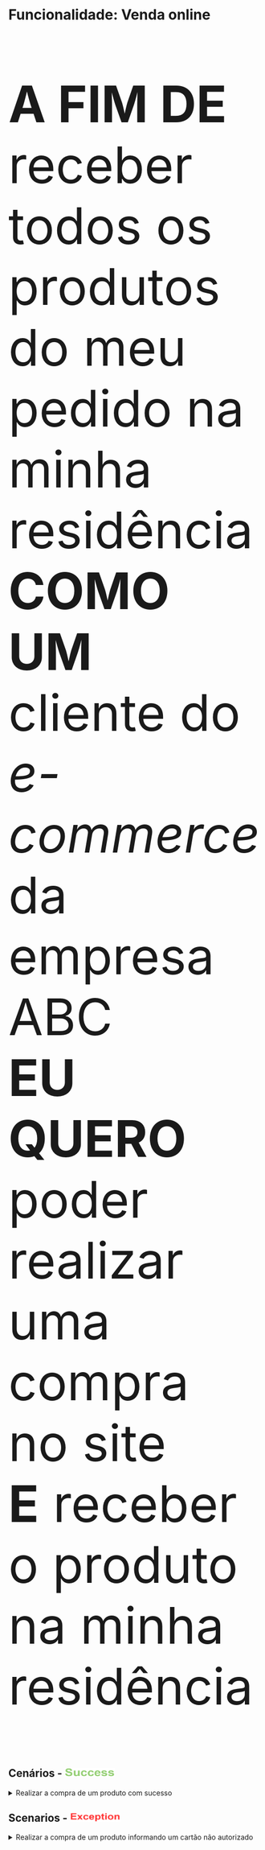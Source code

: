 <div class="container">
  <h1>Funcionalidade: Venda online</h1>
  <div class="panel panel-default">    
    <div class="panel-body"><p style="font-size:100px"><b>A FIM DE</b> receber todos os produtos do meu pedido na minha residência<br><b>COMO UM</b> cliente do <i>e-commerce</i> da empresa ABC<br><b>EU QUERO</b> poder realizar uma compra no site<br><b>E</b> receber o produto na minha residência</p></div>
  </div>
</div>

## Cenários - <img src="/cap10/imagens/success_icon.png" width="100" height="18">

<details>
  <summary>Realizar a compra de um produto com sucesso</summary><br>
  <b>DADO QUE</b> eu sou um cliente do e-commerce da empresa ABC<br>  
  <b>E</b> eu adiciono 1 produto no carrinho de compra<br>
  <b>E</b> eu sigo para o checkout<br>
  <b>E</b> eu informo um endereço de entrega válido<br>
  <b>E</b> eu informo dados válidos de pagamento<br>
  <b>QUANDO</b> eu confirmo o pedido<br>
  <b>ENTÃO</b> eu devo receber meu pedido com 1 produto na minha residência<br>
</details>

## Scenarios - <img src="/cap10/imagens/exception_icon.png" width="100" height="18">

<details>
  <summary>Realizar a compra de um produto informando um cartão não autorizado</summary><br>
  <b>DADO QUE</b> eu sou um cliente do e-commerce da empresa ABC<br>  
  <b>E</b> eu adiciono 1 produto no carrinho de compra<br>
  <b>E</b> eu sigo para o checkout<br>
  <b>E</b> eu informo um endereço de entrega válido<br>
  <b>E</b> eu informo dados válidos de pagamento de um cartão de crédido não autorizado<br>
  <b>QUANDO</b> eu confirmo o pedido<br>
  <b>ENTÃO</b> eu devo receber um e-mail informando que meu pedido foi cancelado com motivo de pagamento não autorizado<br>
</details>